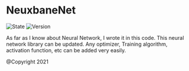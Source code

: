 # NeuxbaneNet
![State](https://img.shields.io/badge/state-unfinished-ff2222.svg)
![Version](https://img.shields.io/badge/version-0.0.0.0-00ffaa.svg)

As far as I know about Neural Network, I wrote it in this code. This neural network library can be updated. Any optimizer, Training algorithm, activation function, etc can be added very easily.

@Copyright 2021
